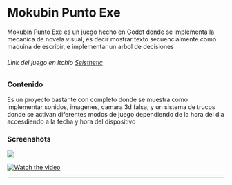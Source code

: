 # Mokubin Punto Exe

Mokubin Punto Exe es un juego hecho en Godot donde se implementa la mecanica de novela visual, es decir mostrar texto secuencialmente como maquina de escribir, e implementar un arbol de decisiones

###### Link del juego en Itchio [Seisthetic](https://seisthetic.itch.io/mokubinpuntoexe "link del juego")
### Contenido

Es un proyecto bastante con completo donde se muestra como implementar sonidos, imagenes, camara 3d falsa, y un sistema de trucos donde se activan diferentes modos de juego dependiendo de la hora del dia accesdiendo a la fecha y hora del dispositivo



### Screenshots



![](https://img.itch.zone/aW1nLzM5Mjc3MjcucG5n/347x500/rHTuza.png)

[![Watch the video](https://upload.wikimedia.org/wikipedia/commons/e/ef/Youtube_logo.png)](https://youtu.be/neNzrb0hAJs)





                
----
